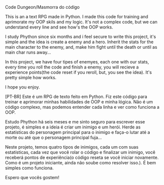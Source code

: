 Code Dungeon/Masmorra do código

This is an a text RPG made in Python. I made this code for training and aprimorate my OOP skils and my logic. It's not a complex code, but we can understand every line and see how's the OOP works.

I study Phython since six months and i feel secure to write this project, it's simple and the idea is create a enemy and a hero. Inherit the stats for the main character to the enemy, and, make him fight until the death or until as main char runs away...

In this project, we have four tipes of enemyes, each one with our stats, every time you roll the code and finish a enemy, you will recieve a experience points(the code reset if you reroll, but, you see the idea). It's pretty simple how works.

I hope you enjoy.

[PT-BR] Este é um RPG de texto feito em Python. Fiz este código para treinar e aprimorar minhas habilidades de OOP e minha lógica. Não é um código complexo, mas podemos entender cada linha e ver como funciona a OOP.

Estudo Phython há seis meses e me sinto seguro para escrever esse projeto, é simples e a ideia é criar um inimigo e um herói. Herde as estatísticas do personagem principal para o inimigo e faça-o lutar até a morte ou até que o personagem principal fuja...

Neste projeto, temos quatro tipos de inimigos, cada um com suas estatísticas, cada vez que você rolar o código e finalizar um inimigo, você receberá pontos de experiência(o código reseta se você iniciar novamente. Como é um projeto iniciante, ainda não soube como resolver isso.). É bem simples como funciona.

Espero que vocês gostem!
